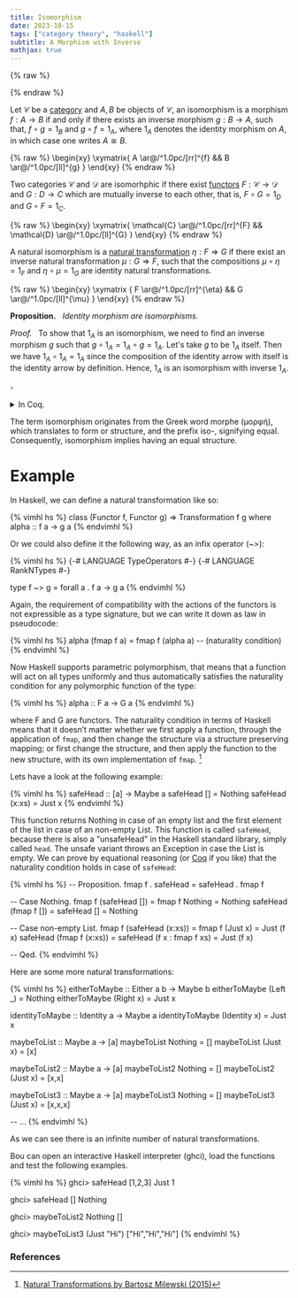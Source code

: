 ```yaml
---
title: Isomorphism
date: 2023-10-15
tags: ["category theory", "haskell"]
subtitle: A Morphism with Inverse
mathjax: true
---
```

{% raw %}
<script>
  MathJax = {
    loader: {
      load: ['[custom]/xypic.js'],
      paths: {custom: 'https://beuke.org/js'}
    },
    tex: {
      packages: {'[+]': ['xypic']}
    }
  };
</script>


<script id="MathJax-script" async src="https://cdn.jsdelivr.net/npm/mathjax@3.1.4/es5/tex-chtml-full.js"></script>
<script>
window.addEventListener('load', function() {
   document.querySelectorAll("mjx-xypic-object").forEach( (x) => (x.style.color = "var(--darkreader-text--text"));
   document.querySelectorAll("mjx-math > mjx-xypic > svg > g").forEach(x => x.setAttribute("stroke", "var(--darkreader-text--text"))
})
</script>

{% endraw %}

<!-- <br> -->
<!-- <img src="/images/applicative.png" onclick="window.open(this.src)"> -->
<!-- The source as dot is next to image. Compile with: dot -Tsvg typeclasses.dot -o typeclasses.svg -->
<!-- <br> -->

Let $\mathcal{C}$ be a [category](/category) and $A, B$ be objects of $\mathcal{C}$, an isomorphism is a morphism $f : A \rightarrow B$ if and only if there exists an inverse morphism $g : B \rightarrow A$, such that, $f \circ g = 1_{B}$ and $g \circ f = 1_{A}$, where $1_{A}$ denotes the identity morphism on $A$, in which case one writes $A \cong B$.

{% raw %}
\begin{xy}
\xymatrix{
A \ar@/^1.0pc/[rr]^{f}  && B \ar@/^1.0pc/[ll]^{g}
}
\end{xy}
{% endraw %}

Two categories $\mathcal{C}$ and $\mathcal{D}$ are isomorhphic if there exist [functors](/functor) $F : \mathcal{C} \rightarrow \mathcal{D}$ and $G : D \rightarrow C$ which are mutually inverse to each other, that is, $F \circ G = 1_{D}$ and $G \circ F = 1_{C}$.

{% raw %}
\begin{xy}
\xymatrix{
\mathcal{C} \ar@/^1.0pc/[rr]^{F} && \mathcal{D} \ar@/^1.0pc/[ll]^{G}
}
\end{xy}
{% endraw %}

<!-- A natural isomorphism is a natural transformation $\eta : F \Rightarrow G$ such that for all $A \in \mathcal{C} , \eta_{A} : F(A) \Rightarrow G(A)$ is an isomorphism. In this case, the natural isomorphism is often written as $\eta : F \cong G$. -->

A natural isomorphism is a [natural transformation](/natural-transformation) $\eta : F \Rightarrow G$ if there exist an inverse natural transformation $\mu : G \Rightarrow F$, such that the compositions $\mu \circ \eta = 1_{F}$ and $\eta \circ \mu = 1_{G}$ are identity natural transformations.

{% raw %}
\begin{xy}
\xymatrix {
F \ar@/^1.0pc/[rr]^{\eta} && G \ar@/^1.0pc/[ll]^{\mu}
}
\end{xy}
{% endraw %}


<div class="proof" >

**Proposition.** &nbsp; *Identity morphism are isomorphisms.*

*Proof.* &nbsp; To show that $1_A$ is an isomorphism, we need to find an inverse morphism $g$ such that $g \circ 1_{A} = 1_{A} \circ g = 1_{A}$. Let's take $g$ to be $1_{A}$ itself. Then we have $1_{A} \circ 1_{A} = 1_{A}$ since the composition of the identity arrow with itself is the identity arrow by definition. Hence, $1_{A}$ is an isomorphism with inverse $1_{A}$.
<!-- $\pmb{\scriptstyle \square}$ -->
<div class="right">

$\pmb{\scriptstyle \square}$
</div> </div>

<details>
  <summary>In Coq.</summary>
  <div class="coq">
{% vimhl hs %}
Section IdentityIsomorphism.
  Variable Obj : Type.
  Variable Hom : Obj -> Obj -> Type.

  Variable id : forall A : Obj, Hom A A.
  Variable composition : forall {X Y Z : Obj},
    Hom Y Z -> Hom X Y -> Hom X Z.

  Notation "g 'o' f" := (composition g f) (at level 50).

  Hypothesis id_left : forall A B : Obj,
    forall f : Hom A B, (id B) o f = f.
  Hypothesis id_right : forall A B : Obj,
    forall f : Hom A B, f o (id A) = f.

  Proposition identity_is_isomorphism :
    forall A : Obj, (id A) o (id A) = id A.
  Proof.
    intros A.
    rewrite <- id_right.
    reflexivity.
  Qed.
End IdentityIsomorphism.
{% endvimhl %}
  </div>
</details>

<!-- Here is an alternative formulation of this proof in [Coq](https://gist.github.com/madnight/4d00970f1944a66113d7f04465af20f8). -->

The term isomorphism originates from the Greek word morphe (μορφή), which translates to form or structure, and the prefix iso-, signifying equal. Consequently, isomorphism implies having an equal structure.

<!-- https://www.logicmatters.net/resources/pdfs/SmithCat-I.pdf 76 -->
<!-- https://arxiv.org/pdf/1912.10642.pdf 16 -->
<!-- https://math.jhu.edu/~eriehl/context.pdf 42 -->
<!-- https://proofwiki.org/wiki/Definition:Natural_Isomorphism -->

# Example

In Haskell, we can define a natural transformation like so:

{% vimhl hs %}
class (Functor f, Functor g) => Transformation f g where
    alpha :: f a -> g a
{% endvimhl %}

Or we could also define it the following way, as an infix operator (~>):

{% vimhl hs %}
{-# LANGUAGE TypeOperators #-}
{-# LANGUAGE RankNTypes    #-}

type f ~> g = forall a . f a -> g a
{% endvimhl %}

Again, the requirement of compatibility with the actions of the functors is not expressible as a type signature, but we can write it down as law in pseudocode:

{% vimhl hs %}
alpha (fmap f a) = fmap f (alpha a) -- (naturality condition)
{% endvimhl %}

<!-- The `forall a` is optional in Haskell  -->
<!-- In Haskell, we usually omit the forall quantifier when there’s no danger of confusion. Any signature that contains a type variable is automatically universally quantified over it. -->
Now Haskell supports parametric polymorphism, that means that a function will act on all types uniformly and thus automatically satisfies the naturality condition for any polymorphic function of the type:

{% vimhl hs %}
alpha :: F a -> G a
{% endvimhl %}

where F and G are functors. The naturality condition in terms of Haskell means that it doesn’t matter whether we first apply a function, through the application of `fmap`, and then change the structure via a structure preserving mapping; or first change the structure, and then apply the function to the new structure, with its own implementation of `fmap`. [^2]

Lets have a look at the following example:

{% vimhl hs %}
safeHead :: [a] -> Maybe a
safeHead [] = Nothing
safeHead (x:xs) = Just x
{% endvimhl %}

This function returns Nothing in case of an empty list and the first element of the list in case of an non-empty List. This function is called `safeHead`, because there is also a "unsafeHead" in the Haskell standard library, simply called `head`. The unsafe variant throws an Exception in case the List is empty. We can prove by equational reasoning (or [Coq](https://gist.github.com/madnight/903335b1ba1a56b0ae05b2e8df839c38) if you like) that the naturality condition holds in case of `safeHead`:

{% vimhl hs %}
-- Proposition.
fmap f . safeHead = safeHead . fmap f

-- Case Nothing.
fmap f (safeHead []) = fmap f Nothing = Nothing
safeHead (fmap f []) = safeHead [] = Nothing

-- Case non-empty List.
fmap f (safeHead (x:xs)) = fmap f (Just x) = Just (f x)
safeHead (fmap f (x:xs)) = safeHead (f x : fmap f xs) = Just (f x)

-- Qed.
{% endvimhl %}

<!-- Require Import List. -->
<!-- Import ListNotations. -->
<!-- Require Import FunInd. -->
<!-- Require Import Coq.Init.Datatypes. -->

<!-- Inductive Maybe (A:Type) : Type := -->
<!--   | Just : A -> Maybe A -->
<!--   | Nothing : Maybe A. -->

<!-- Arguments Just {A} a. -->
<!-- Arguments Nothing {A}. -->

<!-- Class Functor (F : Type -> Type) := { -->
<!--   fmap : forall {A B : Type}, (A -> B) -> F A -> F B -->
<!-- }. -->

<!-- #[local] -->
<!-- Instance Maybe_Functor : Functor Maybe := -->
<!-- { -->
<!--   fmap A B f x := match x with -->
<!--                    | Nothing => Nothing -->
<!--                    | Just y => Just (f y) -->
<!--                    end -->
<!-- }. -->

<!-- Fixpoint fmap_list {A B : Type} (f: A -> B) (xs: list A) : list B := -->
<!--   match xs with -->
<!--   | nil => nil -->
<!--   | cons y ys => cons (f y) (fmap_list f ys) -->
<!--   end. -->

<!-- #[local] -->
<!-- Instance List_Functor : Functor list := { -->
<!--   fmap A B f l := fmap_list f l -->
<!-- }. -->

<!-- Definition safeHead {A : Type} (l : list A): Maybe A := -->
<!--   match l with -->
<!--   | [] => Nothing -->
<!--   | x :: _ => Just x -->
<!--   end. -->

<!-- Functional Scheme safeHead_ind := Induction for safeHead Sort Prop. -->

<!-- Lemma safeHead_is_natural : -->
<!--   forall (A B : Type) (f : A -> B) (l : list A), -->
<!--      fmap f (safeHead l) = safeHead (fmap f l). -->
<!-- Proof. -->
<!--   intros A B f l. -->
<!--   functional induction (safeHead l); simpl. -->
<!--   - (* Case: l = [] *) -->
<!--     (* The safeHead of an empty list is Nothing, and mapping any function over *) -->
<!--     (* Nothing gives Nothing. On the other hand, mapping any function over an *) -->
<!--     (* empty list gives an empty list and applying safeHead to an empty list *) -->
<!--     (* gives Nothing. Hence in this case, both sides of the equation are Nothing *) -->
<!--     (* which makes them equal. *) -->
<!--     reflexivity. -->
<!--   - (* Case: l = x :: ls for some x and ls *) -->
<!--     (* The safeHead of a list beginning with x is Just x, and mapping f over *) -->
<!--     (* Just x gives Just (f x). On the other hand, mapping f over a list *) -->
<!--     (* beginning with x gives a list beginning with f x and applying safeHead *) -->
<!--     (* to this new list gives Just (f x). Hence in this case, both sides of *) -->
<!--     (* the equation are Just (f x) which makes them equal. *) -->
<!--     reflexivity. -->
<!-- Qed. -->

Here are some more natural transformations:

{% vimhl hs %}
eitherToMaybe :: Either a b -> Maybe b
eitherToMaybe (Left _)  = Nothing
eitherToMaybe (Right x) = Just x

identityToMaybe :: Identity a -> Maybe a
identityToMaybe (Identity x) = Just x

maybeToList  :: Maybe a -> [a]
maybeToList  Nothing   = []
maybeToList  (Just x)  = [x]

maybeToList2 :: Maybe a -> [a]
maybeToList2 Nothing = []
maybeToList2 (Just x) = [x,x]

maybeToList3 :: Maybe a -> [a]
maybeToList3 Nothing = []
maybeToList3 (Just x) = [x,x,x]

-- ...
{% endvimhl %}

As we can see there is an infinite number of natural transformations.

Bou can open an interactive Haskell interpreter (ghci), load the functions and test the following examples.

{% vimhl hs %}
ghci> safeHead [1,2,3]
Just 1

ghci> safeHead []
Nothing

ghci> maybeToList2 Nothing
[]

ghci> maybeToList3 (Just "Hi")
["Hi","Hi","Hi"]
{% endvimhl %}

### References

[^1]: Mac Lane, Saunders (1998), Categories for the Working Mathematician, Graduate Texts in Mathematics 5 (2nd ed.), Springer-Verlag, p. 16, ISBN 0-387-98403-8
[^2]: [Natural Transformations by Bartosz Milewski (2015)](https://bartoszmilewski.com/2015/04/07/natural-transformations/)
